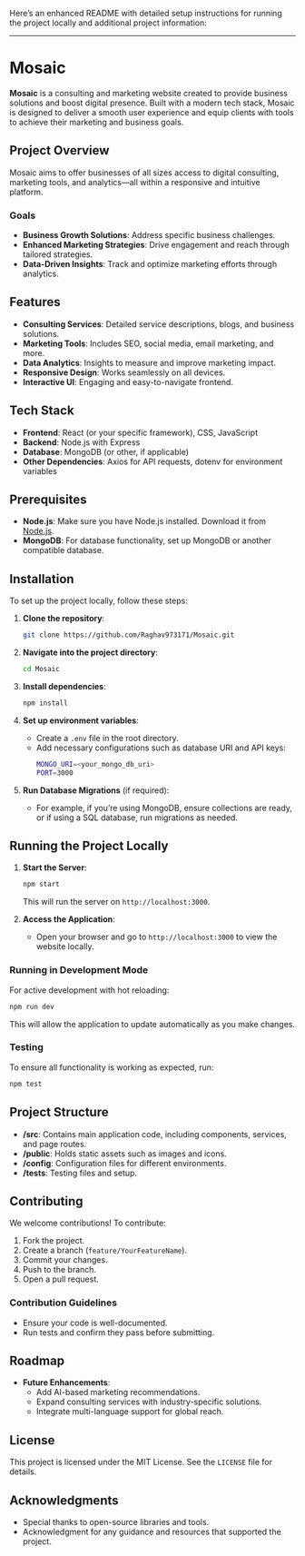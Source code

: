 Here’s an enhanced README with detailed setup instructions for running the project locally and additional project information:

---

# Mosaic

**Mosaic** is a consulting and marketing website created to provide business solutions and boost digital presence. Built with a modern tech stack, Mosaic is designed to deliver a smooth user experience and equip clients with tools to achieve their marketing and business goals.

## Project Overview

Mosaic aims to offer businesses of all sizes access to digital consulting, marketing tools, and analytics—all within a responsive and intuitive platform.

### Goals
- **Business Growth Solutions**: Address specific business challenges.
- **Enhanced Marketing Strategies**: Drive engagement and reach through tailored strategies.
- **Data-Driven Insights**: Track and optimize marketing efforts through analytics.

## Features

- **Consulting Services**: Detailed service descriptions, blogs, and business solutions.
- **Marketing Tools**: Includes SEO, social media, email marketing, and more.
- **Data Analytics**: Insights to measure and improve marketing impact.
- **Responsive Design**: Works seamlessly on all devices.
- **Interactive UI**: Engaging and easy-to-navigate frontend.

## Tech Stack

- **Frontend**: React (or your specific framework), CSS, JavaScript
- **Backend**: Node.js with Express
- **Database**: MongoDB (or other, if applicable)
- **Other Dependencies**: Axios for API requests, dotenv for environment variables

## Prerequisites

- **Node.js**: Make sure you have Node.js installed. Download it from [Node.js](https://nodejs.org/).
- **MongoDB**: For database functionality, set up MongoDB or another compatible database.

## Installation

To set up the project locally, follow these steps:

1. **Clone the repository**:
   ```bash
   git clone https://github.com/Raghav973171/Mosaic.git
   ```
2. **Navigate into the project directory**:
   ```bash
   cd Mosaic
   ```

3. **Install dependencies**:
   ```bash
   npm install
   ```

4. **Set up environment variables**:
   - Create a `.env` file in the root directory.
   - Add necessary configurations such as database URI and API keys:
     ```bash
     MONGO_URI=<your_mongo_db_uri>
     PORT=3000
     ```

5. **Run Database Migrations** (if required):
   - For example, if you’re using MongoDB, ensure collections are ready, or if using a SQL database, run migrations as needed.

## Running the Project Locally

1. **Start the Server**:
   ```bash
   npm start
   ```
   This will run the server on `http://localhost:3000`.

2. **Access the Application**:
   - Open your browser and go to `http://localhost:3000` to view the website locally.

### Running in Development Mode

For active development with hot reloading:
```bash
npm run dev
```

This will allow the application to update automatically as you make changes.

### Testing

To ensure all functionality is working as expected, run:
```bash
npm test
```

## Project Structure

- **/src**: Contains main application code, including components, services, and page routes.
- **/public**: Holds static assets such as images and icons.
- **/config**: Configuration files for different environments.
- **/tests**: Testing files and setup.

## Contributing

We welcome contributions! To contribute:
1. Fork the project.
2. Create a branch (`feature/YourFeatureName`).
3. Commit your changes.
4. Push to the branch.
5. Open a pull request.

### Contribution Guidelines

- Ensure your code is well-documented.
- Run tests and confirm they pass before submitting.

## Roadmap

- **Future Enhancements**:
  - Add AI-based marketing recommendations.
  - Expand consulting services with industry-specific solutions.
  - Integrate multi-language support for global reach.

## License

This project is licensed under the MIT License. See the `LICENSE` file for details.

## Acknowledgments

- Special thanks to open-source libraries and tools.
- Acknowledgment for any guidance and resources that supported the project.

